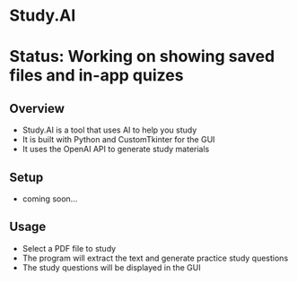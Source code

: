 # Study.AI

# Status: Working on showing saved files and in-app quizes

## Overview
- Study.AI is a tool that uses AI to help you study
- It is built with Python and CustomTkinter for the GUI
- It uses the OpenAI API to generate study materials

## Setup
- coming soon...

## Usage
- Select a PDF file to study
- The program will extract the text and generate practice study questions
- The study questions will be displayed in the GUI


